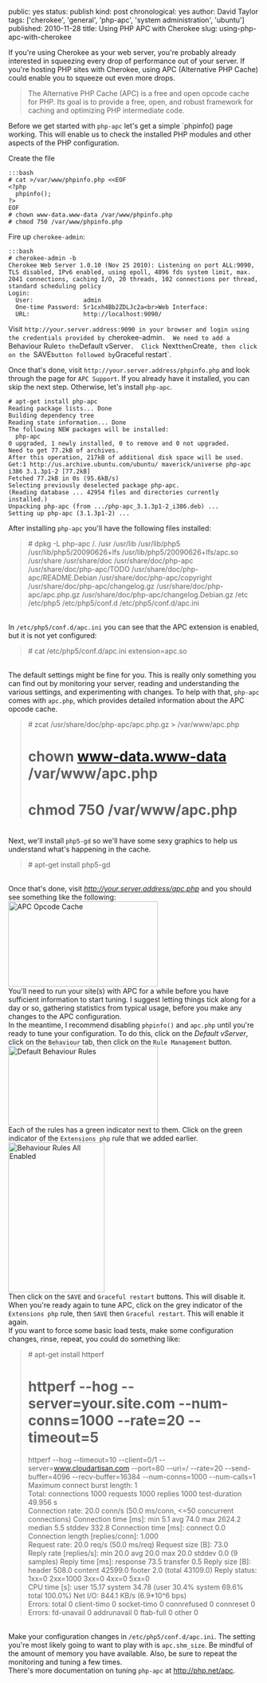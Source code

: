 public: yes
status: publish
kind: post
chronological: yes
author: David Taylor
tags: ['cherokee', 'general', 'php-apc', 'system administration', 'ubuntu']
published: 2010-11-28
title: Using PHP APC with Cherokee
slug: using-php-apc-with-cherokee

If you're using Cherokee as your web server, you're probably already interested in squeezing every drop of performance out of your server.  If you're hosting PHP sites with Cherokee, using APC (Alternative PHP Cache) could enable you to squeeze out even more drops.

> The Alternative PHP Cache (APC) is a free and open opcode cache for PHP. Its goal is to provide a free, open, and robust framework for caching and optimizing PHP intermediate code.

Before we get started with `php-apc` let's get a simple `phpinfo() page working.  This will enable us to check the installed PHP modules and other aspects of the PHP configuration.

Create the file

    :::bash
    # cat >/var/www/phpinfo.php <<EOF
    <?php
      phpinfo();
    ?>
    EOF
    # chown www-data.www-data /var/www/phpinfo.php
    # chmod 750 /var/www/phpinfo.php

Fire up `cherokee-admin`:

    :::bash
    # cherokee-admin -b
    Cherokee Web Server 1.0.10 (Nov 25 2010): Listening on port ALL:9090, TLS disabled, IPv6 enabled, using epoll, 4096 fds system limit, max. 2041 connections, caching I/O, 20 threads, 102 connections per thread, standard scheduling policy
    Login:
      User:              admin
      One-time Password: 5r1cxh4Bb2ZDLJc2a<br>Web Interface:
      URL:               http://localhost:9090/

Visit `http://your.server.address:9090 in your browser and login using the credentials provided by `cherokee-admin`.  We need to add a `Behaviour Rule` to the `Default vServer`.  Click `Next` then `Create`, then click on the `SAVE` button followed by `Graceful restart`.

Once that's done, visit `http://your.server.address/phpinfo.php` and look through the page for `APC Support`.  If you already have it installed, you can skip the next step.  Otherwise, let's install `php-apc`.


    # apt-get install php-apc
    Reading package lists... Done
    Building dependency tree       
    Reading state information... Done
    The following NEW packages will be installed:
      php-apc
    0 upgraded, 1 newly installed, 0 to remove and 0 not upgraded.
    Need to get 77.2kB of archives.
    After this operation, 217kB of additional disk space will be used.
    Get:1 http://us.archive.ubuntu.com/ubuntu/ maverick/universe php-apc i386 3.1.3p1-2 [77.2kB]
    Fetched 77.2kB in 0s (95.6kB/s)
    Selecting previously deselected package php-apc.
    (Reading database ... 42954 files and directories currently installed.)
    Unpacking php-apc (from .../php-apc_3.1.3p1-2_i386.deb) ...
    Setting up php-apc (3.1.3p1-2) ...
    
After installing <code>php-apc</code> you'll have the following files installed:<br><blockquote># dpkg -L php-apc
/.
/usr
/usr/lib
/usr/lib/php5
/usr/lib/php5/20090626+lfs
/usr/lib/php5/20090626+lfs/apc.so
/usr/share
/usr/share/doc
/usr/share/doc/php-apc
/usr/share/doc/php-apc/TODO
/usr/share/doc/php-apc/README.Debian
/usr/share/doc/php-apc/copyright
/usr/share/doc/php-apc/changelog.gz
/usr/share/doc/php-apc/apc.php.gz
/usr/share/doc/php-apc/changelog.Debian.gz
/etc
/etc/php5
/etc/php5/conf.d
/etc/php5/conf.d/apc.ini</blockquote><br>In <code>/etc/php5/conf.d/apc.ini</code> you can see that the APC extension is enabled, but it is not yet configured:<br><blockquote># cat /etc/php5/conf.d/apc.ini
extension=apc.so</blockquote><br>The default settings might be fine for you.  This is really only something you can find out by monitoring your server, reading and understanding the various settings, and experimenting with changes.  To help with that, <code>php-apc</code> comes with <code>apc.php</code>, which provides detailed information about the APC opcode cache.<br><blockquote># zcat /usr/share/doc/php-apc/apc.php.gz > /var/www/apc.php
# chown www-data.www-data /var/www/apc.php
# chmod 750 /var/www/apc.php</blockquote><br>Next, we'll install <code>php5-gd</code> so we'll have some sexy graphics to help us understand what's happening in the cache.<br><blockquote># apt-get install php5-gd</blockquote><br>Once that's done, visit <em>http://your.server.address/apc.php</em> and you should see something like the following:<br><a href="http://www.cloudartisan.com/wp-content/uploads/2010/11/APC-Opcode-Cache.png"><img src="http://www.cloudartisan.com/wp-content/uploads/2010/11/APC-Opcode-Cache-300x171.png" alt="APC Opcode Cache" title="APC Opcode Cache" width="300" height="171" class="aligncenter size-medium wp-image-364" /></a><br>You'll need to run your site(s) with APC for a while before you have sufficient information to start tuning.  I suggest letting things tick along for a day or so, gathering statistics from typical usage, before you make any changes to the APC configuration.<br>In the meantime, I recommend disabling <code>phpinfo()</code> and <code>apc.php</code> until you're ready to tune your configuration.  To do this, click on the <em>Default vServer</em>, click on the <code>Behaviour</code> tab, then click on the <code>Rule Management</code> button.<br><a href="http://www.cloudartisan.com/wp-content/uploads/2010/11/Default-Behaviour-Rules.png"><img src="http://www.cloudartisan.com/wp-content/uploads/2010/11/Default-Behaviour-Rules-300x159.png" alt="Default Behaviour Rules" title="Default Behaviour Rules" width="300" height="159" class="aligncenter size-medium wp-image-365" /></a><br>Each of the rules has a green indicator next to them.  Click on the green indicator of the <code>Extensions php</code> rule that we added earlier.<br><a href="http://www.cloudartisan.com/wp-content/uploads/2010/11/Behaviour-Rules-All-Enabled.png"><img src="http://www.cloudartisan.com/wp-content/uploads/2010/11/Behaviour-Rules-All-Enabled-193x300.png" alt="Behaviour Rules All Enabled" title="Behaviour Rules All Enabled" width="193" height="300" class="aligncenter size-medium wp-image-366" /></a><br>Then click on the <code>SAVE</code> and <code>Graceful restart</code> buttons.  This will disable it.<br>When you're ready again to tune APC, click on the grey indicator of the <code>Extensions php</code> rule, then <code>SAVE</code> then <code>Graceful restart</code>.  This will enable it again.<br>If you want to force some basic load tests, make some configuration changes, rinse, repeat, you could do something like:<br><blockquote># apt-get install httperf
# httperf --hog --server=your.site.com --num-conns=1000 --rate=20 --timeout=5
httperf --hog --timeout=10 --client=0/1 --server=www.cloudartisan.com --port=80 --uri=/ --rate=20 --send-buffer=4096 --recv-buffer=16384 --num-conns=1000 --num-calls=1
Maximum connect burst length: 1<br>Total: connections 1000 requests 1000 replies 1000 test-duration 49.956 s<br>Connection rate: 20.0 conn/s (50.0 ms/conn, <=50 concurrent connections)
Connection time [ms]: min 5.1 avg 74.0 max 2624.2 median 5.5 stddev 332.8
Connection time [ms]: connect 0.0
Connection length [replies/conn]: 1.000<br>Request rate: 20.0 req/s (50.0 ms/req)
Request size [B]: 73.0<br>Reply rate [replies/s]: min 20.0 avg 20.0 max 20.0 stddev 0.0 (9 samples)
Reply time [ms]: response 73.5 transfer 0.5
Reply size [B]: header 508.0 content 42599.0 footer 2.0 (total 43109.0)
Reply status: 1xx=0 2xx=1000 3xx=0 4xx=0 5xx=0<br>CPU time [s]: user 15.17 system 34.78 (user 30.4% system 69.6% total 100.0%)
Net I/O: 844.1 KB/s (6.9*10^6 bps)<br>Errors: total 0 client-timo 0 socket-timo 0 connrefused 0 connreset 0
Errors: fd-unavail 0 addrunavail 0 ftab-full 0 other 0</blockquote><br>Make your configuration changes in <code>/etc/php5/conf.d/apc.ini</code>.  The setting you're most likely going to want to play with is <code>apc.shm_size</code>.  Be mindful of the amount of memory you have available.  Also, be sure to repeat the monitoring and tuning a few times.<br>There's more documentation on tuning <code>php-apc</code> at <a href="http://php.net/apc">http://php.net/apc</a>.
